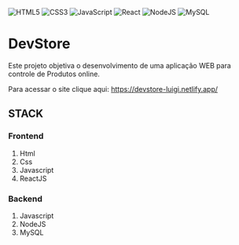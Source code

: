  ![HTML5](https://img.shields.io/badge/html5-%23E34F26.svg?style=flat&logo=html5&logoColor=white)   ![CSS3](https://img.shields.io/badge/css3-%231572B6.svg?style=flat&logo=css3&logoColor=white)    ![JavaScript](https://img.shields.io/badge/javascript-%23323330.svg?style=flat&logo=javascript&logoColor=%23F7DF1E)  ![React](https://img.shields.io/badge/react-%2320232a.svg?style=flat&logo=react&logoColor=%2361DAFB) ![NodeJS](https://img.shields.io/badge/node.js-%2343853D.svg?style=flat&logo=node.js&logoColor=white) ![MySQL](https://img.shields.io/badge/mysql-%2300f.svg?style=flat&logo=mysql&logoColor=white) 



# DevStore

Este projeto objetiva o desenvolvimento de uma aplicação WEB para controle de Produtos online.

Para acessar o site clique aqui: https://devstore-luigi.netlify.app/

## STACK

### Frontend
1. Html
1. Css
1. Javascript
1. ReactJS

### Backend
1. Javascript
1. NodeJS
1. MySQL
